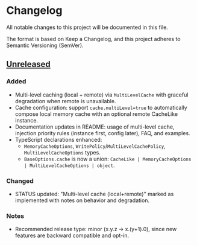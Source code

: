 # Changelog

All notable changes to this project will be documented in this file.

The format is based on Keep a Changelog, and this project adheres to Semantic Versioning (SemVer).

## [Unreleased]
### Added
- Multi-level caching (local + remote) via `MultiLevelCache` with graceful degradation when remote is unavailable.
- Cache configuration: support `cache.multiLevel=true` to automatically compose local memory cache with an optional remote CacheLike instance.
- Documentation updates in README: usage of multi-level cache, injection priority rules (instance first, config later), FAQ, and examples.
- TypeScript declarations enhanced:
  - `MemoryCacheOptions`, `WritePolicy`/`MultiLevelCachePolicy`, `MultiLevelCacheOptions` types.
  - `BaseOptions.cache` is now a union: `CacheLike | MemoryCacheOptions | MultiLevelCacheOptions | object`.

### Changed
- STATUS updated: "Multi-level cache (local+remote)" marked as implemented with notes on behavior and degradation.

### Notes
- Recommended release type: minor (x.y.z -> x.(y+1).0), since new features are backward compatible and opt-in.

[Unreleased]: ./
